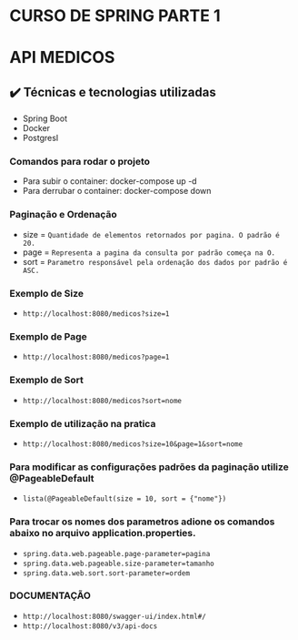 # CURSO DE SPRING PARTE 1

# API MEDICOS 

## ✔️ Técnicas e tecnologias utilizadas

- Spring Boot
- Docker
- PostgresI

### Comandos para rodar o projeto
- Para subir o container: docker-compose up -d
- Para derrubar o container: docker-compose down

### Paginação e Ordenação
- size = `Quantidade de elementos retornados por pagina. O padrão é 20.`
- page = `Representa a pagina da consulta por padrão começa na O.`
- sort = `Parametro responsável pela ordenação dos dados por padrão é ASC.`

### Exemplo de Size
- `http://localhost:8080/medicos?size=1`

### Exemplo de Page
- `http://localhost:8080/medicos?page=1`

### Exemplo de Sort
- `http://localhost:8080/medicos?sort=nome`

### Exemplo de utilização na pratica
- `http://localhost:8080/medicos?size=10&page=1&sort=nome`

### Para modificar as configurações padrões da paginação utilize @PageableDefault
- `lista(@PageableDefault(size = 10, sort = {"nome"})`

### Para trocar os nomes dos parametros adione os comandos abaixo no arquivo application.properties.
- `spring.data.web.pageable.page-parameter=pagina`
- `spring.data.web.pageable.size-parameter=tamanho`
- `spring.data.web.sort.sort-parameter=ordem`


### DOCUMENTAÇÃO

- `http://localhost:8080/swagger-ui/index.html#/`
- `http://localhost:8080/v3/api-docs`